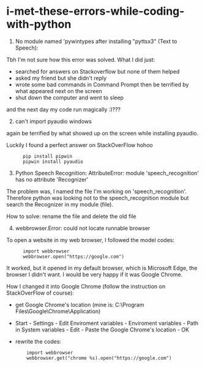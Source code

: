 # i-met-these-errors-while-coding-with-python
1. No module named 'pywintypes after installing "pyttsx3" (Text to Speech):

Tbh I'm not sure how this error was solved. What I did just:

+ searched for answers on Stackoverflow but none of them helped
+ asked my friend but she didn't reply
+ wrote some bad commands in Command Prompt then be terrified by what appeared next on the screen
+ shut down the computer and went to sleep

and the next day my code run magically :)???

2. can't import pyaudio windows

again be terrified by what showed up on the screen while installing pyaudio.

Luckily I found a perfect answer on StackOverFlow hohoo

          pip install pipwin
          pipwin install pyaudio

3. Python Speech Recognition: AttributeError: module 'speech_recognition' has no attribute 'Recognizer'

The problem was, I named the file I'm working on 'speech_recognition'. Therefore python was looking not to the speech_recognition module but search the Recognizer in my module (file).

How to solve: rename the file and delete the old file

4. webbrowser.Error: could not locate runnable browser

To open a website in my web browser, I followed the model codes:

          import webbrowser
          webbrowser.open("https://google.com")
          
It worked, but it opened in my default browser, which is Microsoft Edge, the browser I didn't want. I would be very happy if it was Google Chrome. 

How I changed it into Google Chrome (follow the instruction on StackOverFlow of course):

 + get Google Chrome's location (mine is: C:\Program Files\Google\Chrome\Application)
 + Start - Settings - Edit Enviroment variables - Enviroment variables - Path in System variables - Edit - Paste the Google Chrome's location - OK
 + rewrite the codes:
 
           import webbrowser
           webbrowser.get("chrome %s).open("https://google.com")
                    
 
